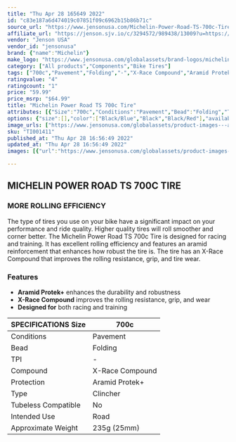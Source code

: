 ```yaml
---
title: "Thu Apr 28 165649 2022"
id: "c83e187a6d474019c07851f09c6962b15b86b71c"
source_url: "https://www.jensonusa.com/Michelin-Power-Road-TS-700c-Tire"
affiliate_url: "https://jenson.sjv.io/c/3294572/989438/13009?u=https://www.jensonusa.com/Michelin-Power-Road-TS-700c-Tire"
vendor: "Jenson USA"
vendor_id: "jensonusa"
brand: {"name":"Michelin"}
make_logo: "https://www.jensonusa.com/globalassets/brand-logos/michelin.jpg"
category: ["All products","Components","Bike Tires"]
tags: ["700c","Pavement","Folding","-","X-Race Compound","Aramid Protek+","Clincher","No","Road","235g (25mm)"]
ratingvalue: "4"
ratingcount: "1"
price: "59.99"
price_msrp: "$64.99"
title: "Michelin Power Road TS 700c Tire"
attributes: [{"Size":"700c","Conditions":"Pavement","Bead":"Folding","TPI":"-","Compound":"X-Race Compound","Protection":"Aramid Protek+","Type":"Clincher","Tubeless Compatible":"No","Intended Use":"Road","Approximate Weight":"235g (25mm)"}]
options: {"size":[],"color":["Black/Blue","Black","Black/Red"],"availability":"Only 1 Left"}
image_urls: ["https://www.jensonusa.com/globalassets/product-images---all-assets/michelin/ti001411-black~blue.jpg"]
sku: "TI001411"
published_at: "Thu Apr 28 16:56:49 2022"
updated_at: "Thu Apr 28 16:56:49 2022"
images: [{"url":"https://www.jensonusa.com/globalassets/product-images---all-assets/michelin/ti001411-black~blue.jpg","path":"full/d8e804fbaec166f89845cc2e4786912766caf518.jpg","checksum":"ec3ce0405c3abc6aa16d46aec329f014","status":"downloaded"}]

---
```

## MICHELIN POWER ROAD TS 700C TIRE

### MORE ROLLING EFFICIENCY

The type of tires you use on your bike have a significant impact on your
performance and ride quality. Higher quality tires will roll smoother and
corner better. The Michelin Power Road TS 700c Tire is designed for racing and
training. It has excellent rolling efficiency and features an aramid
reinforcement that enhances how robust the tire is. The tire has an X-Race
Compound that improves the rolling resistance, grip, and tire wear.

### Features

  * **Aramid Protek+** enhances the durability and robustness
  * **X-Race Compound** improves the rolling resistance, grip, and wear
  * **Designed for** both racing and training

SPECIFICATIONS Size | 700c  
---|---  
Conditions | Pavement  
Bead | Folding  
TPI | -  
Compound | X-Race Compound  
Protection | Aramid Protek+  
Type | Clincher  
Tubeless Compatible | No  
Intended Use | Road  
Approximate Weight | 235g (25mm)

